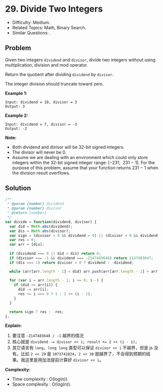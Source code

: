 # 29. Divide Two Integers

- Difficulty: Medium.
- Related Topics: Math, Binary Search.
- Similar Questions: .

## Problem

Given two integers ```dividend``` and ```divisor```, divide two integers without using multiplication, division and mod operator.

Return the quotient after dividing ```dividend``` by ```divisor```.

The integer division should truncate toward zero.

**Example 1:**

```
Input: dividend = 10, divisor = 3
Output: 3
```

**Example 2:**

```
Input: dividend = 7, divisor = -3
Output: -2
```

**Note:**

- Both dividend and divisor will be 32-bit signed integers.
- The divisor will never be 0.
- Assume we are dealing with an environment which could only store integers within the 32-bit signed integer range: [−231,  231 − 1]. For the purpose of this problem, assume that your function returns 231 − 1 when the division result overflows.

## Solution

```javascript
/**
 * @param {number} dividend
 * @param {number} divisor
 * @return {number}
 */
var divide = function(dividend, divisor) {
  var did = Math.abs(dividend);
  var dis = Math.abs(divisor);
  var sign = (divisor > 0 && dividend > 0) || (divisor < 0 && dividend < 0);
  var res = 0;
  var arr = [dis];
  
  if (dividend === 0 || did < dis) return 0;
  if (divisor === -1 && dividend === -2147483648) return 2147483647;
  if (dis === 1) return divisor > 0 ? dividend : -dividend;

  while (arr[arr.length - 1] < did) arr.push(arr[arr.length - 1] + arr[arr.length - 1]);
  
  for (var i = arr.length - 1; i >= 0; i--) {
    if (did >= arr[i]) {
      did -= arr[i];
      res += i === 0 ? 1 : 2 << (i - 1);
    }
  }

  return sign ? res : -res;
};
```

**Explain:**

1. 要注意 `-2147483648 / -1` 越界的情况
2. 核心就是 `dividend -= divisor << i; result += 2 << (i - 1);`
3. 其它语言有 `long`、`long long` 类型可以保证 `divisor << i` 不越界，但是 js 没有。比如 `2 << 29` 是 `1073741824`，`2 << 30` 就越界了，不会得到预期的结果。我这里是用加法提前计算好 `divisor << i`。

**Complexity:**

* Time complexity : O(log(n)).
* Space complexity : O(log(n)).

